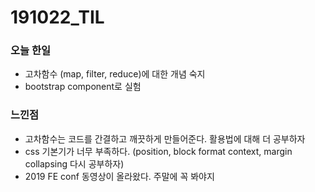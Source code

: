 # 191022\_TIL

### 오늘 한일

* 고차함수 \(map, filter, reduce\)에 대한 개념 숙지 
* bootstrap component로 실험 

### 느낀점

* 고차함수는 코드를 간결하고 깨끗하게 만들어준다. 활용법에 대해 더 공부하자 
* css 기본기가 너무 부족하다. \(position, block format context, margin collapsing 다시 공부하자\)
* 2019 FE conf 동영상이 올라왔다. 주말에 꼭 봐야지 



